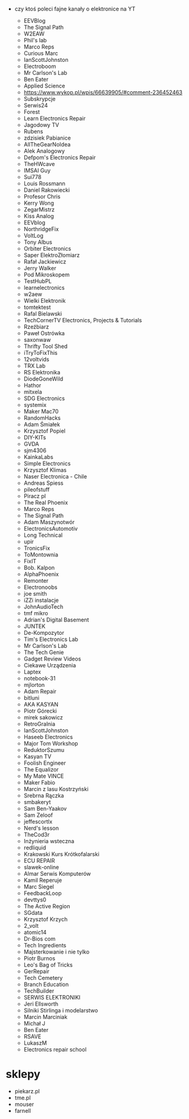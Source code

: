 - czy ktoś poleci fajne kanały o elektronice na YT

  - EEVBlog
  - The Signal Path
  - W2EAW
  - Phil's lab
  - Marco Reps
  - Curious Marc
  - IanScottJohnston
  - Electroboom
  - Mr Carlson's Lab
  - Ben Eater
  - Applied Science
  - https://www.wykop.pl/wpis/66639905/#comment-236452463
  - Subskrypcje
  - Serwis24
  - Forest
  - Learn Electronics Repair
  - Jagodowy TV
  - Rubens
  - zdzisiek Pabianice
  - AllTheGearNoIdea
  - Alek Analogowy
  - Defpom's Electronics Repair
  - TheHWcave
  - IMSAI Guy
  - Sui778
  - Louis Rossmann
  - Daniel Rakowiecki
  - Profesor Chris
  - Kerry Wong
  - ZegarMistrz
  - Kiss Analog
  - EEVblog
  - NorthridgeFix
  - VoltLog
  - Tony Albus
  - Orbiter Electronics
  - Saper ElektroZłomiarz
  - Rafał Jackiewicz
  - Jerry Walker
  - Pod Mikroskopem
  - TestHubPL
  - learnelectronics
  - w2aew
  - Wielki Elektronik
  - tomtektest
  - Rafal Bielawski
  - TechCornerTV Electronics, Projects &amp; Tutorials
  - Rzeźbiarz
  - Paweł Ostrówka
  - saxonwaw
  - Thrifty Tool Shed
  - iTryToFixThis
  - 12voltvids
  - TRX Lab
  - RS Elektronika
  - DiodeGoneWild
  - Hathor
  - mitxela
  - SDG Electronics
  - systemix
  - Maker Mac70
  - RandomHacks
  - Adam Śmiałek
  - Krzysztof Popiel
  - DIY-KITs
  - GVDA
  - sjm4306
  - KainkaLabs
  - Simple Electronics
  - Krzysztof Klimas
  - Naser Electronica - Chile
  - Andreas Spiess
  - pileofstuff
  - Piracz pl
  - The Real Phoenix
  - Marco Reps
  - The Signal Path
  - Adam Maszynotwór
  - ElectronicsAutomotiv
  - Long Technical
  - upir
  - TronicsFix
  - ToMontownia
  - FixIT
  - Bob. Kalpon
  - AlphaPhoenix
  - Remonter
  - Electronoobs
  - joe smith
  - iZZi instalacje
  - JohnAudioTech
  - tmf mikro
  - Adrian's Digital Basement
  - JUNTEK
  - De-Kompozytor
  - Tim's Electronics Lab
  - Mr Carlson's Lab
  - The Tech Genie
  - Gadget Review Videos
  - Ciekawe Urządzenia
  - Laptex
  - notebook-31
  - mjlorton
  - Adam Repair
  - bitluni
  - AKA KASYAN
  - Piotr Górecki
  - mirek sakowicz
  - RetroGralnia
  - IanScottJohnston
  - Haseeb Electronics
  - Major Tom Workshop
  - ReduktorSzumu
  - Kasyan TV
  - Foolish Engineer
  - The Equalizor
  - My Mate VINCE
  - Maker Fabio
  - Marcin z lasu Kostrzyński
  - Srebrna Rączka
  - smbakeryt
  - Sam Ben-Yaakov
  - Sam Zeloof
  - jeffescortlx
  - Nerd's lesson
  - TheCod3r
  - Inżynieria wsteczna
  - redliquid
  - Krakowski Kurs Krótkofalarski
  - ECU REPAIR
  - slawek-online
  - Almar Serwis Komputerów
  - Kamil Reperuje
  - Marc Siegel
  - FeedbackLoop
  - devttys0
  - The Active Region
  - SGdata
  - Krzysztof Krzych
  - 2_volt
  - atomic14
  - Dr-Bios com
  - Tech Ingredients
  - Majsterkowanie i nie tylko
  - Piotr Burnos
  - Leo's Bag of Tricks
  - GerRepair
  - Tech Cemetery
  - Branch Education
  - TechBuilder
  - SERWIS ELEKTRONIKI
  - Jeri Ellsworth
  - Silniki Stirlinga i modelarstwo
  - Marcin Marciniak
  - Michał J
  - Ben Eater
  - RSAVE
  - LukaszM
  - Electronics repair school


# sklepy

- piekarz.pl
- tme.pl
- mouser
- farnell

